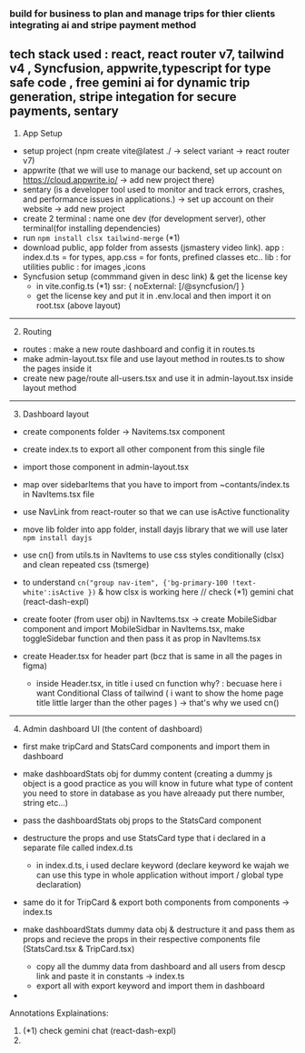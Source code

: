 ### build for business to plan and manage trips for thier clients integrating ai and stripe payment method

## tech stack used : react, react router v7, tailwind v4 , Syncfusion, appwrite,typescript for type safe code , free gemini ai for dynamic trip generation, stripe integation for secure payments, sentary


1. App Setup

- setup project (npm create vite@latest ./ -> select variant -> react router v7)
- appwrite (that we will use to manage our backend, set up account on https://cloud.appwrite.io/ -> add new project there)
- sentary (is a developer tool used to monitor and track errors, crashes, and performance issues in applications.) -> set up account on their website -> add new project
- create 2 terminal : name one dev (for development server), other terminal(for installing dependencies)
- run `npm install clsx tailwind-merge`  (*1)
- download public, app folder from assests (jsmastery video link).
   app : index.d.ts = for types, app.css = for fonts, prefined classes etc..
   lib : for utilities
   public : for images ,icons 
- Syncfusion setup (commmand given in desc link) & get the license key
  - in vite.config.ts (*1)
    ssr: {
        noExternal: [/@syncfusion/]
    }  
  - get the license key and put it in .env.local and then import it on root.tsx (above layout)

--------------------------------------------------------------------------------------------------
2. Routing
- routes : make a new route dashboard and config it in routes.ts
- make admin-layout.tsx file and use layout method in routes.ts to show the pages inside it
- create new page/route all-users.tsx and use it in admin-layout.tsx inside layout method

--------------------------------------------------------------------------------------------------
3. Dashboard layout
- create components folder -> Navitems.tsx component 
- create index.ts to export all other component from this single file
- import those component in admin-layout.tsx

- map over sidebarItems that you have to import from ~contants/index.ts in NavItems.tsx file
- use NavLink from react-router so that we can use isActive functionality
- move lib folder into app folder, install dayjs library that we will use later `npm install dayjs`
- use cn() from utils.ts in NavItems to use css styles conditionally (clsx) and clean repeated css (tsmerge)
- to understand `cn("group nav-item", {'bg-primary-100 !text-white':isActive })` & how 
  clsx is working here // check (*1) gemini chat (react-dash-expl)  
- create footer (from user obj) in NavItems.tsx -> create MobileSidbar component and import MobileSidbar
  in NavItems.tsx, make toggleSidebar function and then pass it as prop in NavItems.tsx
- create Header.tsx for header part (bcz that is same in all the pages in figma)
    - inside Header.tsx, in title i used cn function why? : becuase here i want Conditional Class of tailwind ( i want to show the home page title little larger than the other pages ) -> that's why we used cn()

--------------------------------------------------------------------------------------------------
4. Admin dashboard UI (the content of dashboard)

- first make tripCard and StatsCard components and import them in dashboard
- make dashboardStats obj for dummy content (creating a dummy js object is a good practice as you will know in future
  what type of content you need to store in database as you have alreaady put there number, string etc...)
- pass the dashboardStats obj props to the StatsCard component
- destructure the props and use StatsCard type that i declared in a separate file called index.d.ts
    - in index.d.ts, i used declare keyword (declare keyword ke wajah we can use this type in whole application without import / global type declaration) 
- same do it for TripCard & export both components from components -> index.ts
- make dashboardStats dummy data obj & destructure it and pass them as props and recieve the props in their
  respective components file (StatsCard.tsx & TripCard.tsx)
    - copy all the dummy data from dashboard and all users from descp link and paste it in constants -> index.ts
    - export all with export keyword and import them in dashboard 
    
- 


Annotations Explainations:
1. (*1) check gemini chat (react-dash-expl)
2. 